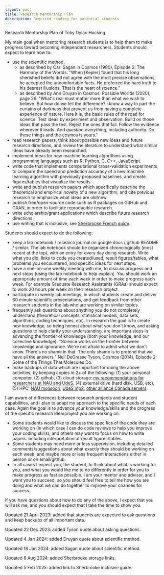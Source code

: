 ```yaml
---
layout: post
title: Research Mentorship Plan
description: Required reading for potential students
---
```


Research Mentorship Plan of Toby Dylan Hocking

My main goal when mentoring research students is to help them to make
progress toward becoming independent researchers. Students should
expect to learn how to:
- use the scientific method, 
  - as described by Carl Sagan in Cosmos (1980), Episode 3: The
    Harmony of the Worlds. "When [Kepler] found that his long
    cherished beliefs did not agree with the most precise
    observations, he accepted the uncomfortable facts. He preferred
    the hard truth to his dearest illusions. That is the heart of
    science."
  - as described by Ann Druyan in Cosmos: Possible Worlds (2020),
    page 26. "What's real must matter more than what we wish to
    believe. But how do we tell the difference? I know a way to part
    the curtains of darkness that prevent us from having a complete
    experience of nature. Here it is, the basic rules of the road for
    science: Test ideas by experiment and observation. Build on those
    ideas that pass the test. Reject the ones that fail. Follow the
    evidence wherever it leads. And *question everything*, including
    authority. Do these things and the cosmos is yours."
- read research papers, think about possible new ideas and future
  research directions, and review the literature to understand what
  similar ideas have already been researched.
- implement ideas for new machine learning algorithms using
  programming languages such as R, Python, C, C++, JavaScript.
- write code that implements computational cross-validation
  experiments, to compare the speed and prediction accuracy of a new
  machine learning algorithm with previously proposed baselines, and
  create figures/tables that visualize the results.
- write and publish research papers which specifically describe the
  theoretical and empirical novelty of a new algorithm, and cite
  previous research to emphasize what ideas are old/new.
- publish free/open-source code such as R packages on GitHub and CRAN,
  in order to facilitate reproducible research.
- write scholarship/grant applications which describe future research
  directions.
- use writing that is inclusive, see [Sherbrooke French guide](https://www.usherbrooke.ca/langue/fileadmin/sites/langue/documents/Guide_redaction_inclusive_vf.pdf).
  
Students should expect to do the following:
- keep a lab notebook / research journal on google docs / github
  README / similar. The lab notebook should be organized
  chronologically (most recent at the top), with an entry for every
  day doing research. Write what you did, links to code you
  created/used, result figures/tables, what problems you encountered,
  and specific ideas for next steps.
- have a one-on-one weekly meeting with me, to discuss progress and
  next steps (using the lab notebook to help explain). You should work
  an appropriate amount of time each week in order to make progress
  each week. For example Graduate Research Assistants (GRAs) should
  expect to work 20 hours per week on their research project.
- participate in weekly lab meetings, in which students create and
  deliver 60 minute scientific presentations, and get feedback from
  other research students in the lab who are working on similar
  topics. 
- frequently ask questions about anything you do not completely
  understand (theoretical concepts, statistical models, data sets,
  algorithms, coding techniques, etc). In research the goal is to
  create new knowledge, so being honest about what you don't know, and
  asking questions to help clarify your understanding, are important
  steps in advancing the frontier of knowledge (both your knowledge,
  and our collective knowledge).
  "Science works on the frontier between knowledge and ignorance. We're not afraid to admit what we don't know. There's no shame in that. The only shame is to pretend that we have all the answers." Neil DeGrasse Tyson, Cosmos (2014), Episode 2: Some of the Things That Molecules Do.
- make backups of data which are important for doing the above
  activities, by keeping copies in 2+ of the following: 
  (1) your personal computer, 
  (2) github, 
  (3) cloud storage: [my recommendations for researchers at NAU and UdeS](https://tdhock.github.io/blog/2022/cloud-storage/), 
  (4) external drive (hard disk, USB, etc), 
  (5) HPC: [NAU monsoon](https://in.nau.edu/arc/obtaining-an-account/), [ UdeS mp2](https://tdhock.github.io/blog/2024/mammouth-tutorial/), [other alliance Canada servers](https://docs.alliancecan.ca/wiki/Storage_and_file_management#Filesystem_quotas_and_policies).

I am aware of differences between research projects and student
capabilities, and I plan to adapt my approach to the specific needs of
each case. Again the goal is to advance your knowledge/skills and the
progress of the specific research idea/project you are working on.
- Some students would like to discuss the specifics of the code they
  are working on (in which case I can do code reviews to help you
  improve your coding skills), and others may want to focus on how to
  write papers including interpretation of result figures/tables.
- Some students may need more or less supervision, including detailed
  comments/suggestions about what exactly they should be working on
  each week, and maybe more or less frequent interactions either in
  person or on email/github.
- In all cases I expect you, the student, to think about what is
  working for you, and what you would like me to do differently in
  order for you to make progress as fast as possible. I am your mentor
  and advisor, and I want you to succeed, so you should feel free to
  tell me how you are doing and what we can do together to improve
  your chances for success.
  
If you have questions about how to do any of the above, I expect that
you will ask me, and you should expect that I take the time to show
you.

Updated 21 April 2023: added that students are expected to ask
questions and keep backups of all important data.

Updated 22 Dec 2023: added Tyson quote about asking questions.

Updated 4 Jan 2024: added Druyan quote about scientific method.

Updated 18 Jan 2024: added Sagan quote about scientific method.

Updated 6 Aug 2024: added Sherbrooke storage links.

Updated 5 Feb 2025: added link to Sherbrooke inclusive guide.
